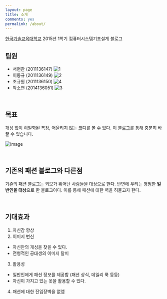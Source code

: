 ```yaml
---
layout: page
title: 소개
comments: yes
permalink: /about/
---
```


[한국기술교육대학교](http://www.koreatech.ac.kr/ "한국기술교육대학교")
2015년 1학기 컴퓨터시스템기초설계 블로그 
<br/>

팀원
------
* 서현관 (2011136147) ![1](https://lh5.googleusercontent.com/--zHAtBZYidE/VWh4WIXd67I/AAAAAAAABAQ/apesMukUowk/w410-h547-no/1.jpg) 
* 이동규 (2011136149) ![2](https://lh6.googleusercontent.com/-qeLapQGl0ag/VWh4ZS8DRXI/AAAAAAAABAo/Or59qKtBr_c/w729-h547-no/3.jpg) 
* 조규원 (2011136150) ![4](https://lh5.googleusercontent.com/-Bv9RCoDhohU/VWh89_TaCII/AAAAAAAABA8/CRGVBw3tMH0/w308-h547-no/3.jpg) 
* 박소연 (2014136051) ![3](https://lh4.googleusercontent.com/-uNn-_MWB9BI/VWh4Y3ipmiI/AAAAAAAABAc/yTx7hnfvmXE/w972-h547-no/2.jpg)

<br/>

목표
-------
개성 없이 획일화된 복장, 어울리지 않는 코디를 볼 수 있다. 이 블로그를 통해 충분히 바꿀 수 있습니다.

![image](https://lh5.googleusercontent.com/-tI1OZGptvwk/VWhpakjdKJI/AAAAAAAABeE/pvYtyLGxuSk/w237-h315-no/K-2.png)

<br/>

기존의 패션 블로그와 다른점
-------------------------------------
기존의 패션 블로그는 외모가 뛰어난 사람들을 대상으로 한다. 반면에 우리는 평범한 **일반인을 대상**으로 한 블로그이다. 이를 통해 패션에 대한 벽을 허물고자 한다.

<br/>

기대효과
-------------------
1. 자신감 향상
2. 이미지 변신
 - 자신만의 개성을 찾을 수 있다.
 - 전형적인 공대생의 이미지 탈피 
3. 활용성
 - 일반인에게 패션 정보를 제공함 (패션 상식, 데일리 룩 등등)
 - 자신이 가지고 있는 옷을 활용할 수 있다. 
4. 패션에 대한 진입장벽을 없앰
